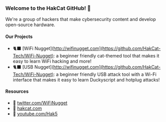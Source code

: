 ### Welcome to the HakCat GitHub! 👋
We're a group of hackers that make cybersecurity content and develop open-source hardware.

#### Our Projects
- 🐈‍⬛ [WiFi Nugget](http://wifinugget.com](https://github.com/HakCat-Tech/WiFi-Nugget): a beginner friendly cat-themed tool that makes it easy to learn WiFi hacking and more!
- 🐈‍⬛ [USB Nugget](http://wifinugget.com](https://github.com/HakCat-Tech/WiFi-Nugget): a beginner friendly USB attack tool with a Wi-Fi interface that makes it easy to learn Duckyscript and hotplug attacks!
#### Resources
- 🔗  [twitter.com/WiFiNugget](https://twitter.com/WiFiNugget)
- 🔗  [hakcat.com](http://hakcat.com)
- 🎥  [youtube.com/Hak5](https://youtube.com/Hak5)
